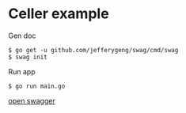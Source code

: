 # Celler example

Gen doc

```console
$ go get -u github.com/jefferygeng/swag/cmd/swag
$ swag init
```

Run app

```console
$ go run main.go
```

[open swagger](http://localhost:8080/swagger/index.html)

